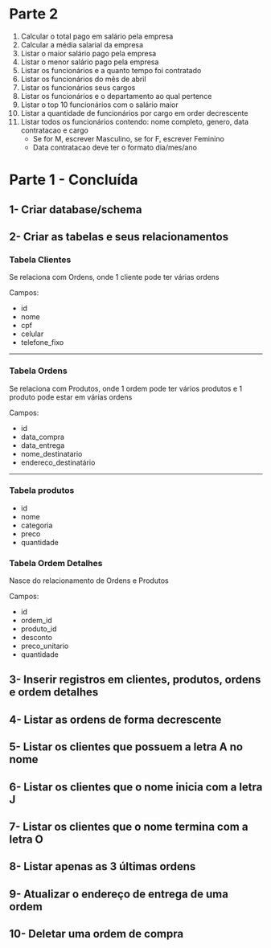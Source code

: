 # Parte 2
1. Calcular o total pago em salário pela empresa
2. Calcular a média salarial da empresa
3. Listar o maior salário pago pela empresa
4. Listar o menor salário pago pela empresa
5. Listar os funcionários e a quanto tempo foi contratado
6. Listar os funcionários do mês de abril
7. Listar os funcionários seus cargos
8. Listar os funcionários e o departamento ao qual pertence
9. Listar o top 10 funcionários com o salário maior
10. Listar a quantidade de funcionários por cargo em order decrescente
11. Listar todos os funcionários contendo: nome completo, genero, data contratacao e cargo
    - Se for M, escrever Masculino, se for F, escrever Feminino
    - Data contratacao deve ter o formato dia/mes/ano

# Parte 1 - Concluída
## 1- Criar database/schema

## 2- Criar as tabelas e seus relacionamentos

### Tabela Clientes  
Se relaciona com Ordens, onde 1 cliente pode ter várias ordens  

Campos:
- id
- nome
- cpf
- celular
- telefone_fixo

___

### Tabela Ordens  
Se relaciona com Produtos, onde 1 ordem pode ter vários produtos e 1 produto pode estar em várias ordens  

Campos:
- id
- data_compra
- data_entrega
- nome_destinatario
- endereco_destinatário

___

### Tabela produtos
- id
- nome
- categoria
- preco
- quantidade

### Tabela Ordem Detalhes
Nasce do relacionamento de Ordens e Produtos

Campos:
- id
- ordem_id
- produto_id
- desconto
- preco_unitario
- quantidade

## 3- Inserir registros em clientes, produtos, ordens e ordem detalhes

## 4- Listar as ordens de forma decrescente

## 5- Listar os clientes que possuem a letra A no nome

## 6- Listar os clientes que o nome inicia com a letra J

## 7- Listar os clientes que o nome termina com a letra O

## 8- Listar apenas as 3 últimas ordens

## 9- Atualizar o endereço de entrega de uma ordem

## 10- Deletar uma ordem de compra